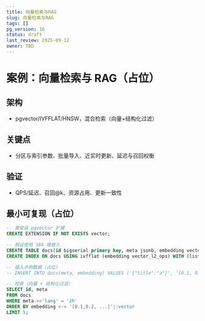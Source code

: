 ```yaml
---
title: 向量检索与RAG
slug: 向量检索与RAG
tags: []
pg_version: 16
status: draft
last_review: 2025-09-12
owner: TBD
---
```


# 案例：向量检索与 RAG（占位）

## 架构

- pgvector/IVFFLAT/HNSW，混合检索（向量+结构化过滤）

## 关键点

- 分区与索引参数、批量导入、近实时更新、延迟与召回权衡

## 验证

- QPS/延迟、召回@k、资源占用、更新一致性

## 最小可复现（占位）

```sql
-- 需安装 pgvector 扩展
CREATE EXTENSION IF NOT EXISTS vector;

-- 假设使用 384 维嵌入
CREATE TABLE docs(id bigserial primary key, meta jsonb, embedding vector(384));
CREATE INDEX ON docs USING ivfflat (embedding vector_l2_ops) WITH (lists = 100);

-- 插入示例数据（占位）
-- INSERT INTO docs(meta, embedding) VALUES ('{"title":"a"}', '[0.1, 0.2, ...]');

-- 检索（向量 + 结构化过滤）
SELECT id, meta
FROM docs
WHERE meta->>'lang' = 'zh'
ORDER BY embedding <-> '[0.1,0.2, ...]'::vector
LIMIT 5;
```
